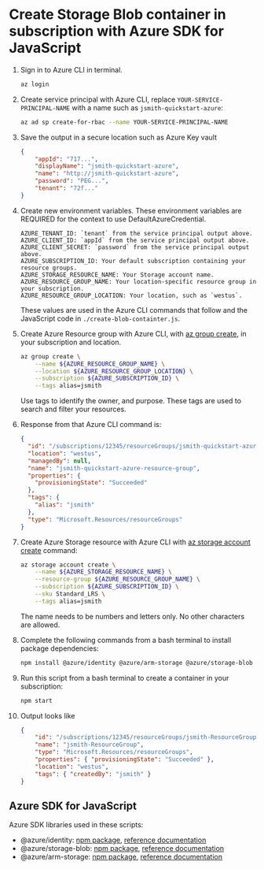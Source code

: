 # Create Storage Blob container in subscription with Azure SDK for JavaScript

1. Sign in to Azure CLI in terminal. 

    ```bash
    az login     
    ```


1. Create service principal with Azure CLI, replace `YOUR-SERVICE-PRINCIPAL-NAME` with a name 
    such as `jsmith-quickstart-azure`: 

    ```bash
    az ad sp create-for-rbac --name YOUR-SERVICE-PRINCIPAL-NAME   
    ```

1. Save the output in a secure location such as Azure Key vault

    ```json
    {
        "appId": "717...",
        "displayName": "jsmith-quickstart-azure",
        "name": "http://jsmith-quickstart-azure",
        "password": "PEG...",
        "tenant": "72f..."
    }
    ```

1. Create new environment variables. These environment variables are REQUIRED for the context to use DefaultAzureCredential.

    ```
    AZURE_TENANT_ID: `tenant` from the service principal output above.
    AZURE_CLIENT_ID: `appId` from the service principal output above.
    AZURE_CLIENT_SECRET: `password` from the service principal output above.
    AZURE_SUBSCRIPTION_ID: Your default subscription containing your resource groups.
    AZURE_STORAGE_RESOURCE_NAME: Your Storage account name.
    AZURE_RESOURCE_GROUP_NAME: Your location-specific resource group in your subscription.
    AZURE_RESOURCE_GROUP_LOCATION: Your location, such as `westus`.
    ```                             

    These values are used in the Azure CLI commands that follow and the JavaScript code in `./create-blob-containter.js`.


1. Create Azure Resource group with Azure CLI, with [az group create](https://docs.microsoft.com/cli/azure/group?view=azure-cli-latest#az_group_create), in your subscription and location. 

    ```bash
    az group create \
        --name ${AZURE_RESOURCE_GROUP_NAME} \
        --location ${AZURE_RESOURCE_GROUP_LOCATION} \
        --subscription ${AZURE_SUBSCRIPTION_ID} \
        --tags alias=jsmith
    ```

    Use tags to identify the owner, and purpose. These tags are used to search and filter your resources.

1. Response from that Azure CLI command is:

    ```json
    {
      "id": "/subscriptions/12345/resourceGroups/jsmith-quickstart-azure-resource-group",
      "location": "westus",
      "managedBy": null,
      "name": "jsmith-quickstart-azure-resource-group",
      "properties": {
        "provisioningState": "Succeeded"
      },
      "tags": {
        "alias": "jsmith"
      },
      "type": "Microsoft.Resources/resourceGroups"
    }
    ```

1. Create Azure Storage resource with Azure CLI with [az storage account create](https://docs.microsoft.com/cli/azure/storage/account?view=azure-cli-latest#az_storage_account_create) command:

    ```bash
    az storage account create \
	    --name ${AZURE_STORAGE_RESOURCE_NAME} \
        --resource-group ${AZURE_RESOURCE_GROUP_NAME} \
        --subscription ${AZURE_SUBSCRIPTION_ID} \
        --sku Standard_LRS \
        --tags alias=jsmith
    ```

    The name needs to be numbers and letters only. No other characters are allowed.



1. Complete the following commands from a bash terminal to install package dependencies:

    ```bash
    npm install @azure/identity @azure/arm-storage @azure/storage-blob  --save
    ```

1. Run this script from a bash terminal to create a container in your subscription:

    ```bash
    npm start
    ```

1. Output looks like

    ```JSON
    {
        "id": "/subscriptions/12345/resourceGroups/jsmith-ResourceGroup",
        "name": "jsmith-ResourceGroup",
        "type": "Microsoft.Resources/resourceGroups",
        "properties": { "provisioningState": "Succeeded" },
        "location": "westus",
        "tags": { "createdBy": "jsmith" }
    } 
    ```

## Azure SDK for JavaScript

Azure SDK libraries used in these scripts:

* @azure/identity: [npm package](https://www.npmjs.com/package/@azure/identity), [reference documentation](https://docs.microsoft.com/en-us/javascript/api/@azure/identity/?view=azure-node-latest)
* @azure/storage-blob: [npm package](https://www.npmjs.com/package/@azure/storage-blob), [reference documentation](https://docs.microsoft.com/en-us/javascript/api/@azure/storage-blob/?view=azure-node-latest) 
* @azure/arm-storage: [npm package](https://www.npmjs.com/package/@azure/arm-storage), [reference documentation](https://docs.microsoft.com/en-us/javascript/api/@azure/arm-storage/?view=azure-node-latest)

